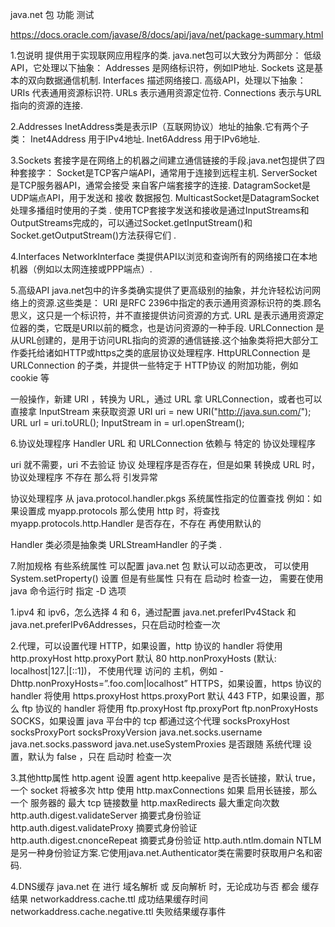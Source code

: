 
java.net 包 功能 测试

https://docs.oracle.com/javase/8/docs/api/java/net/package-summary.html

1.包说明
  提供用于实现联网应用程序的类.
  java.net包可以大致分为两部分：
       低级API，它处理以下抽象：
           Addresses 是网络标识符，例如IP地址.
           Sockets 这是基本的双向数据通信机制.
           Interfaces 描述网络接口.
       高级API，处理以下抽象：
           URIs 代表通用资源标识符.
           URLs 表示通用资源定位符.
           Connections 表示与URL指向的资源的连接.

2.Addresses
  InetAddress类是表示IP（互联网协议）地址的抽象.它有两个子类：
      Inet4Address 用于IPv4地址.
      Inet6Address 用于IPv6地址.

3.Sockets
  套接字是在网络上的机器之间建立通信链接的手段.java.net包提供了四种套接字：
       Socket是TCP客户端API，通常用于连接到远程主机.
       ServerSocket是TCP服务器API，通常会接受 来自客户端套接字的连接.
       DatagramSocket是UDP端点API，用于发送和 接收 数据报包.
       MulticastSocket是DatagramSocket处理多播组时使用的子类 .
  使用TCP套接字发送和接收是通过InputStreams和OutputStreams完成的，可以通过Socket.getInputStream()和 Socket.getOutputStream()方法获得它们 .

4.Interfaces
  NetworkInterface 类提供API以浏览和查询所有的网络接口在本地机器（例如以太网连接或PPP端点）.

5.高级API
  java.net包中的许多类确实提供了更高级别的抽象，并允许轻松访问网络上的资源.这些类是：
       URI 是RFC 2396中指定的表示通用资源标识符的类.顾名思义，这只是一个标识符，并不直接提供访问资源的方式.
       URL 是表示通用资源定位器的类，它既是URI以前的概念，也是访问资源的一种手段.
       URLConnection 是从URL创建的，是用于访问URL指向的资源的通信链接.这个抽象类将把大部分工作委托给诸如HTTP或https之类的底层协议处理程序.
       HttpURLConnection 是 URLConnection 的子类，并提供一些特定于 HTTP协议 的附加功能，例如 cookie 等

  一般操作，新建 URI ，转换为 URL，通过 URL 拿 URLConnection，或者也可以直接拿 InputStream 来获取资源
       URI uri = new URI("http://java.sun.com/");
       URL url = uri.toURL();
       InputStream in = url.openStream();

6.协议处理程序 Handler
  URL 和 URLConnection 依赖与 特定的 协议处理程序

  uri 就不需要，uri 不去验证 协议 处理程序是否存在，但是如果 转换成 URL 时，协议处理程序 不存在 那么将 引发异常

  协议处理程序 从 java.protocol.handler.pkgs 系统属性指定的位置查找
       例如：如果设置成 myapp.protocols 那么使用 http 时，将查找 myapp.protocols.http.Handler 是否存在，不存在 再使用默认的

  Handler 类必须是抽象类 URLStreamHandler 的子类 .

7.附加规格
有些系统属性 可以配置 java.net 包
  默认可以动态更改， 可以使用 System.setProperty() 设置
  但是有些属性 只有在 启动时 检查一边， 需要在使用 java 命令运行时 指定 -D 选项

  1.ipv4 和 ipv6，怎么选择 4 和 6，通过配置 java.net.preferIPv4Stack 和 java.net.preferIPv6Addresses，只在启动时检查一次

  2.代理，可以设置代理
      HTTP，如果设置，http 协议的 handler 将使用
          http.proxyHost
          http.proxyPort 默认 80
          http.nonProxyHosts (默认: localhost|127.|[::1])， 不使用代理 访问的 主机，例如 -Dhttp.nonProxyHosts=”.foo.com|localhost”
      HTTPS，如果设置，https 协议的 handler 将使用
          https.proxyHost
          https.proxyPort 默认 443
      FTP，如果设置，那么 ftp 协议的 handler 将使用
          ftp.proxyHost
          ftp.proxyPort
          ftp.nonProxyHosts
      SOCKS，如果设置 java 平台中的 tcp 都通过这个代理
          socksProxyHost
          socksProxyPort
          socksProxyVersion
          java.net.socks.username
          java.net.socks.password
      java.net.useSystemProxies 是否跟随 系统代理 设置，默认为 false ，只在 启动时 检查一次

  3.其他http属性
      http.agent 设置 agent
      http.keepalive 是否长链接，默认 true，一个 socket 将被多次 http 使用
      http.maxConnections 如果 启用长链接，那么 一个 服务器的 最大 tcp 链接数量
      http.maxRedirects 最大重定向次数
      http.auth.digest.validateServer 摘要式身份验证
      http.auth.digest.validateProxy 摘要式身份验证
      http.auth.digest.cnonceRepeat 摘要式身份验证
      http.auth.ntlm.domain NTLM是另一种身份验证方案.它使用java.net.Authenticator类在需要时获取用户名和密码.

  4.DNS缓存
      java.net 在 进行 域名解析 或 反向解析 时，无论成功与否 都会 缓存结果
      networkaddress.cache.ttl 成功结果缓存时间
      networkaddress.cache.negative.ttl 失败结果缓存事件
